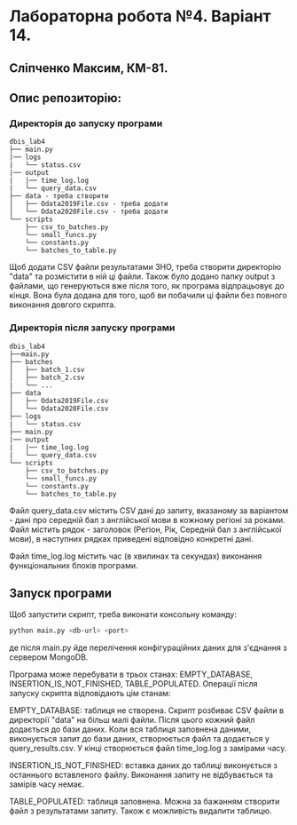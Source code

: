 # Лабораторна робота №4. Варіант 14.
## Сліпченко Максим, КМ-81.
## Опис репозиторію:

### Директорія до запуску програми
```
dbis_lab4
├── main.py
|── logs
|   └── status.csv
|── output
|   |── time_log.log
|   └── query_data.csv
├── data - треба створити
│   ├── Odata2019File.csv - треба додати
│   └── Odata2020File.csv - треба додати
└── scripts
    ├── csv_to_batches.py
    └── small_funcs.py
    └── constants.py
    └── batches_to_table.py
```
Щоб додати CSV файли результатами ЗНО, треба створити директорію "data" та розмістити в ній ці файли.
Також було додано папку output з файлами, що генеруються вже після того, як програма відпрацьовує до кінця. Вона була додана для того, щоб ви побачили ці файли без повного виконання довгого скрипта.
### Директорія після запуску програми
```
dbis_lab4
├──main.py
├── batches
│   ├── batch_1.csv
│   ├── batch_2.csv
|   └── ...
├── data
│   ├── Odata2019File.csv
│   └── Odata2020File.csv
├── logs
|   └── status.csv
├── main.py
|── output
|   |── time_log.log
|   └── query_data.csv
└── scripts
    ├── csv_to_batches.py
    └── small_funcs.py
    └── constants.py
    └── batches_to_table.py
```
Файл query_data.csv містить CSV дані до запиту, вказаному за варіантом - дані про середній бал з англійської мови в кожному регіоні за роками. Файл містить рядок - заголовок (Регіон, Рік, Середній бал з англійської мови), в наступних рядках приведені відповідно конкретні дані.

Файл time_log.log містить час (в хвилинах та секундах) виконання функціональних блоків програми.
## Запуск програми

Щоб запустити скрипт, треба виконати консольну команду:

```bash
python main.py <db-url> <port>
```
де після main.py йде перелічення конфігураційних даних для з'єднання з сервером MongoDB.

Програма може перебувати в трьох станах: EMPTY_DATABASE, INSERTION_IS_NOT_FINISHED, TABLE_POPULATED. Операції після запуску скрипта відповідають цім станам:

EMPTY_DATABASE: таблиця не створена. Скрипт розбиває CSV файли в директорії "data" на більш малі файли. Після цього кожний файл додається до бази даних. Коли вся таблиця заповнена даними, виконується запит до бази даних, створюється файл та додається у query_results.csv. У кінці створюється файл time_log.log з замірами часу.

INSERTION_IS_NOT_FINISHED: вставка даних до таблиці виконується з останнього вставленого файлу. Виконання запиту не відбувається та замірів часу немає.

TABLE_POPULATED: таблиця заповнена. Можна за бажанням створити файл з результатами запиту. Також є можливість видалити таблицю.
